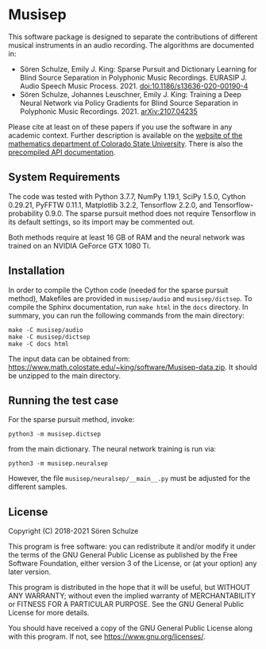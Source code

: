 # Musisep

This software package is designed to separate the contributions of
different musical instruments in an audio recording.  The algorithms
are documented in:

* Sören Schulze, Emily J. King:  Sparse Pursuit and Dictionary
  Learning for Blind Source Separation in Polyphonic Music Recordings.
  EURASIP J. Audio Speech Music Process. 2021.
  [doi:10.1186/s13636-020-00190-4](https://doi.org/10.1186/s13636-020-00190-4)
* Sören Schulze, Johannes Leuschner, Emily J. King:  Training a
  Deep Neural Network via Policy Gradients for Blind Source Separation
  in Polyphonic Music Recordings. 2021.
  [arXiv:2107.04235](https://arxiv.org/abs/2107.04235)

Please cite at least on of these papers if you use the software in any
academic context.  Further description is available on the [website of
the mathematics department of Colorado State
University](https://www.math.colostate.edu/~king/software.html#Musisep).
There is also the [precompiled API
documentation](https://www.math.colostate.edu/~king/software/Musisep-API/).

## System Requirements

The code was tested with Python 3.7.7, NumPy 1.19.1,
SciPy 1.5.0, Cython 0.29.21, PyFFTW 0.11.1, Matplotlib 3.2.2,
Tensorflow 2.2.0, and Tensorflow-probability 0.9.0.  The sparse pursuit
method does not require Tensorflow in its default settings, so its import
may be commented out.

Both methods require at least 16 GB of RAM and the neural network was
trained on an NVIDIA GeForce GTX 1080 Ti.

## Installation

In order to compile the Cython code (needed for the sparse pursuit method),
Makefiles are provided in `musisep/audio` and `musisep/dictsep`.
To compile the Sphinx documentation, run `make html` in the `docs` directory.
In summary, you can run the following commands from the main directory:
```
make -C musisep/audio
make -C musisep/dictsep
make -C docs html
```

The input data can be obtained from:
<https://www.math.colostate.edu/~king/software/Musisep-data.zip>.  It
should be unzipped to the main directory.

## Running the test case

For the sparse pursuit method, invoke:
```
python3 -m musisep.dictsep
```
from the main dictionary.  The neural network training is run via:
```
python3 -m musisep.neuralsep
```
However, the file `musisep/neuralsep/__main__.py` must be adjusted
for the different samples.

## License

Copyright (C) 2018-2021 Sören Schulze

This program is free software: you can redistribute it and/or modify
it under the terms of the GNU General Public License as published by
the Free Software Foundation, either version 3 of the License, or (at
your option) any later version.

This program is distributed in the hope that it will be useful, but
WITHOUT ANY WARRANTY; without even the implied warranty of
MERCHANTABILITY or FITNESS FOR A PARTICULAR PURPOSE.  See the GNU
General Public License for more details.

You should have received a copy of the GNU General Public License
along with this program.  If not, see <https://www.gnu.org/licenses/>.
